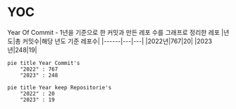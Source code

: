 # YOC
Year Of Commit - 1년을 기준으로 한 커밋과 만든 레포 수를 그래프로 정리한 레포
|년도|총 커밋수|해당 년도 기준 레포수|
|------|---|---|
|2022년|767|20|
|2023년|248|19|

```mermaid
pie title Year Commit's
    "2022" : 767
    "2023" : 248
```
```mermaid
pie title Year keep Repositorie's
    "2022" : 20
    "2023" : 19
```
